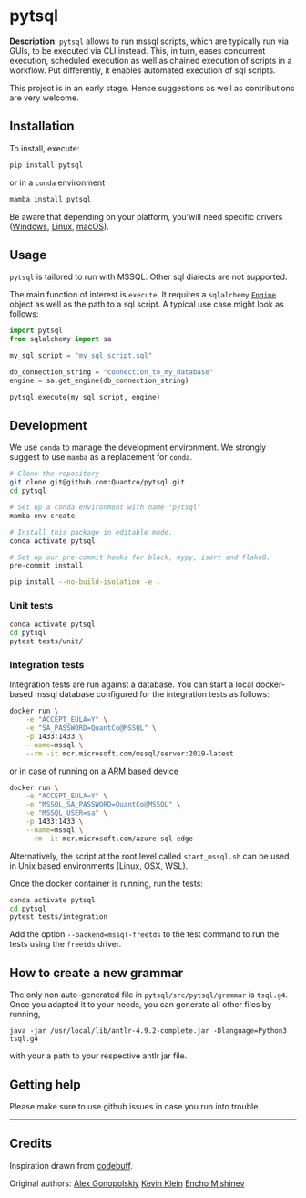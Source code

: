 # pytsql

**Description**: `pytsql` allows to run mssql scripts, which are typically run via GUIs, to be executed via CLI instead.
This, in turn, eases concurrent execution, scheduled execution as well as chained execution
of scripts in a workflow. Put differently, it enables automated execution of sql
scripts.

This project is in an early stage. Hence suggestions as well as contributions are very welcome.

## Installation

To install, execute:

```bash
pip install pytsql
```

or in a `conda` environment

```bash
mamba install pytsql
```

Be aware that depending on your platform, you'will need specific drivers ([Windows](https://docs.microsoft.com/en-us/sql/connect/odbc/windows/microsoft-odbc-driver-for-sql-server-on-windows?view=sql-server-ver15), [Linux](https://docs.microsoft.com/en-us/sql/connect/odbc/linux-mac/installing-the-microsoft-odbc-driver-for-sql-server?view=sql-server-ver15), [macOS](https://docs.microsoft.com/en-us/sql/connect/odbc/linux-mac/install-microsoft-odbc-driver-sql-server-macos?view=sql-server-ver15)).

## Usage

`pytsql` is tailored to run with MSSQL. Other sql dialects are not supported.

The main function of interest is `execute`. It requires a `sqlalchemy` [`Engine`][engine]
object as well as the path to a sql script. A typical use case might look as follows:

```python
import pytsql
from sqlalchemy import sa

my_sql_script = "my_sql_script.sql"

db_connection_string = "connection_to_my_database"
engine = sa.get_engine(db_connection_string)

pytsql.execute(my_sql_script, engine)
```

[engine]: https://docs.sqlalchemy.org/en/14/core/engines.html

## Development

We use `conda` to manage the development environment. We strongly suggest to use `mamba` as a replacement for `conda`.

```bash
# Clone the repository
git clone git@github.com:Quantco/pytsql.git
cd pytsql

# Set up a conda environment with name "pytsql"
mamba env create

# Install this package in editable mode.
conda activate pytsql

# Set up our pre-commit hooks for black, mypy, isort and flake8.
pre-commit install

pip install --no-build-isolation -e .
```

### Unit tests

```bash
conda activate pytsql
cd pytsql
pytest tests/unit/
```

### Integration tests

Integration tests are run against a database. You can start a local docker-based mssql database configured for the integration tests as follows:

```bash
docker run \
    -e "ACCEPT_EULA=Y" \
    -e "SA_PASSWORD=QuantCo@MSSQL" \
    -p 1433:1433 \
    --name=mssql \
    --rm -it mcr.microsoft.com/mssql/server:2019-latest
```

or in case of running on a ARM based device

```bash
docker run \
    -e "ACCEPT_EULA=Y" \
    -e "MSSQL_SA_PASSWORD=QuantCo@MSSQL" \
    -e "MSSQL_USER=sa" \
    -p 1433:1433 \
    --name=mssql \
    --rm -it mcr.microsoft.com/azure-sql-edge
```

Alternatively, the script at the root level called `start_mssql.sh` can be used in Unix based environments (Linux, OSX, WSL).

Once the docker container is running, run the tests:

```bash
conda activate pytsql
cd pytsql
pytest tests/integration
```

Add the option `--backend=mssql-freetds` to the test command to run the tests using the `freetds` driver.

## How to create a new grammar

The only non auto-generated file in `pytsql/src/pytsql/grammar` is `tsql.g4`. Once you adapted it to your needs, you can generate all other files by running,

`java -jar /usr/local/lib/antlr-4.9.2-complete.jar -Dlanguage=Python3 tsql.g4`

with your a path to your respective antlr jar file.

## Getting help

Please make sure to use github issues in case you run into trouble.

----

## Credits

Inspiration drawn from [codebuff](https://github.com/antlr/codebuff/blob/master/grammars/org/antlr/codebuff/tsql.g4).

Original authors:
[Alex Gonopolskiy](https://github.com/agonopol)
[Kevin Klein](https://github.com/kklein)
[Encho Mishinev](https://github.com/EnchoMishinevQC)
